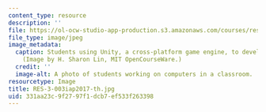 ```yaml
---
content_type: resource
description: ''
file: https://ol-ocw-studio-app-production.s3.amazonaws.com/courses/res-3-003-learn-to-build-your-own-videogame-with-the-unity-game-engine-and-microsoft-kinect-january-iap-2017/331aa23c9f2797f1dcb7ef533f263398_RES-3-003iap2017-th.jpg
file_type: image/jpeg
image_metadata:
  caption: Students using Unity, a cross-platform game engine, to develop a videogame.
    (Image by H. Sharon Lin, MIT OpenCourseWare.)
  credit: ''
  image-alt: A photo of students working on computers in a classroom.
resourcetype: Image
title: RES-3-003iap2017-th.jpg
uid: 331aa23c-9f27-97f1-dcb7-ef533f263398
---
```

